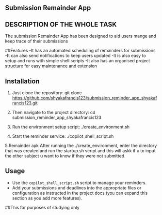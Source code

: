 ## Submission Remainder App

## DESCRIPTION OF THE WHOLE TASK
The submission Remainder App has been designed to aid users mange and keep trace of their submissions 

##Features
-It has an automated scheduling of remainders for submissions
-It can also send notifications to keep users updated 
-It is also easy to setup and  runs with simple shell scripts
-It also has an organised project structure for easy maintenance and extension

## Installation
1. Just  clone the repository:
    git clone https://github.com/shyakafrancis123/submission_reminder_app_shyakafrancis123.git
    

2. Then  navigate to the project directory:
    cd submission_reminder_app_shyakafrancis123


3. Run the environment setup script:
    ./create_environment.sh


4. Start the reminder service:
    ./copilot_shell_script.sh

5.Remainder apk
    After running the ./create_environment, enter the directory that was created and run the startup.sh script and this will askk if u to input the other subject u want to know if they were not submitted.


## Usage
- Use the `copilot_shell_script.sh` script to manage your reminders.
- Add your submissions and deadlines into the appropriate files or configuration as instructed in the project docs (you can expand this section as you add more features).

##This for purposes of studying only 
